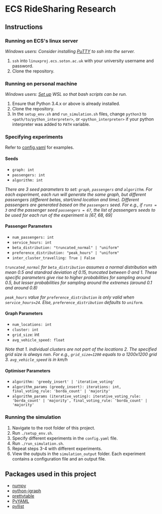 # ECS RideSharing Research

## Instructions

### Running on ECS's linux server
*Windows users: Consider installing [PuTTY](https://www.chiark.greenend.org.uk/~sgtatham/putty/latest.html) to ssh into the server.*
1. `ssh` into `linuxproj.ecs.soton.ac.uk` with your university username and password.
2. Clone the repository. <br/>


### Running on personal machine
*Windows users: [Set up](https://docs.microsoft.com/en-us/windows/wsl/install-win10) WSL so that bash scripts can be run.*
1. Ensure that Python 3.4.x or above is already installed.
2. Clone the repository.
3. In the `setup_env.sh` and `run_simulation.sh` files, change `python3` to `<path/to/python_interpreter>`, or `<python_interpreter>` if your python interpreter was added to `PATH` variable. </br>

### Specifying experiments

Refer to [config.yaml](https://github.com/MaxOng99/ECS-Ridesharing/blob/main/config.yaml) for examples.
#### Seeds
- `graph: int`
- `passengers: int`
- `algorithm: int`

*There are 3 seed parameters to set: `graph`, `passengers` and `algorithm`. For each experiment, each run will generate the same graph, but different passengers (different betas, start/end location and time). Different passengers are generated based on the `passengers` seed. For e.g., if `runs = 3` and the passenger seed `passengers = 67`, the list of passengers seeds to be used for each run of the experiment is [67, 68, 69]*

#### Passenger Parameters
- `num_passengers: int`
- `service_hours: int`
- `beta_distribution: "truncated_normal" | "uniform"`
- `preference_distribution: "peak_hours" | "uniform"`
- `inter_cluster_travelling: True | False`

*`truncated_normal` for `beta_distribution` assumes a normal distribution with mean 0.5 and standrad deviation of 0.15, truncated between 0 and 1. These specific parameters give rise to higher probabilities for sampling around 0.5, but lesser probabilities for sampling around the extremes (around 0.1 and around 0.8)*

*`peak_hours` value for `preference_distribution` is only valid when `service_hours=24`. Else, `preference_distribution` defaults to `uniform`.*

#### Graph Parameters
- `num_locations: int`
- `cluster: int`
- `grid_size`: int
- `avg_vehicle_speed: float`

*Note that 1. individual clusters are not part of the locations 2. The specified grid size is always nxn. For e.g., `grid_size=1200` equals to a 1200x1200 grid 3. `avg_vehicle_speed` is in km/h*

#### Optimiser Parameters
- `algorithm: 'greedy_insert' | 'iterative_voting'`
- `algorithm_params (greedy_insert): iterations: int, final_voting_rule: 'borda_count' | 'majority'`
- `algorithm_params (iterative_voting): iterative_voting_rule: 'borda_count' | 'majority', final_voting_rule: 'borda_count' | 'majority'`

### Running the simulation
1. Navigate to the root folder of this project.
3. Run `./setup_env.sh`.
4. Specify different experiments in the `config.yaml` file.
5. Run `./run_simulation.sh`.
6. Repeat steps 3-4 with different experiments.
7. View the outputs in the `simulation_output` folder. Each experiment contains a configuration file and an output file.

## Packages used in this project
- [numpy](https://numpy.org/)
- [python-igraph](https://igraph.org/python/)
- [prettytable](https://pypi.org/project/prettytable/)
- [PyYAML](https://pyyaml.org/wiki/PyYAMLDocumentation)
- [pyllist](https://pythonhosted.org/pyllist/)
